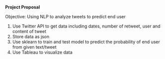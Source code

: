 
**Project Proposal**

Objective: Using NLP to analyze tweets to predict end user

1. Use Twitter API to get data including dates, number of retweet, user and content of tweet
2. Store data as json
3. Use sklearn to train and test model to predict the probability of end user from given text/tweet
4. Use Tableau to visualize data 

